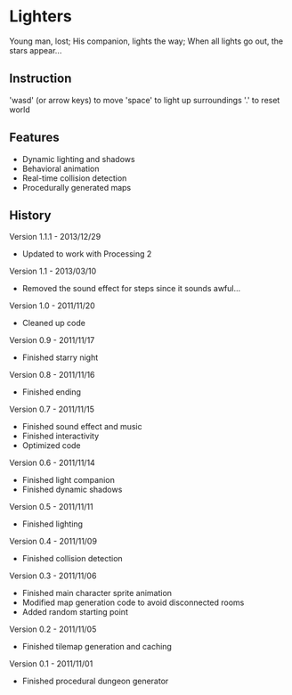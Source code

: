 Lighters
========

Young man, lost;
His companion, lights the way;
When all lights go out, the stars appear...

Instruction
-----------

'wasd' (or arrow keys) to move
'space' to light up surroundings
'.' to reset world

Features
------------------
- Dynamic lighting and shadows
- Behavioral animation
- Real-time collision detection
- Procedurally generated maps

History
-------

Version 1.1.1 - 2013/12/29
- Updated to work with Processing 2

Version 1.1 - 2013/03/10
- Removed the sound effect for steps since it sounds awful...

Version 1.0 - 2011/11/20
- Cleaned up code

Version 0.9 - 2011/11/17
- Finished starry night

Version 0.8 - 2011/11/16
- Finished ending

Version 0.7 - 2011/11/15
- Finished sound effect and music
- Finished interactivity
- Optimized code

Version 0.6 - 2011/11/14
- Finished light companion
- Finished dynamic shadows
 
Version 0.5 - 2011/11/11
- Finished lighting
 
Version 0.4 - 2011/11/09
- Finished collision detection
 
Version 0.3 - 2011/11/06
- Finished main character sprite animation
- Modified map generation code to avoid disconnected rooms
- Added random starting point
   
Version 0.2 - 2011/11/05
- Finished tilemap generation and caching
   
Version 0.1 - 2011/11/01
- Finished procedural dungeon generator